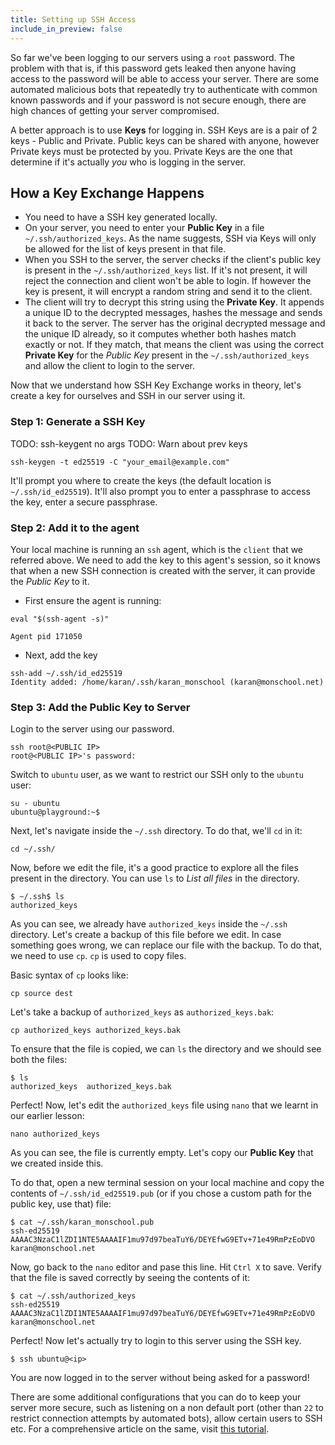 ```yaml
---
title: Setting up SSH Access
include_in_preview: false
---
```


So far we've been logging to our servers using a `root` password. The problem with that is, if this password gets leaked then anyone having access to the password will
be able to access your server. There are some automated malicious bots that repeatedly try to authenticate with common known passwords and if your password is not secure enough, there are high chances of getting your server compromised.

A better approach is to use **Keys** for logging in. SSH Keys are is a pair of 2 keys - Public and Private. Public keys can be shared with anyone, however Private keys must be protected by you. Private Keys are the one that determine if it's actually _you_ who is logging in the server.

## How a Key Exchange Happens

- You need to have a SSH key generated locally.
- On your server, you need to enter your **Public Key** in a file `~/.ssh/authorized_keys`. As the name suggests, SSH via Keys will only be allowed for the list of keys present in that file.
- When you SSH to the server, the server checks if the client's public key is present in the `~/.ssh/authorized_keys` list. If it's not present, it will reject the connection and client won't be able to login. If however the key is present, it will encrypt a random string and send it to the client.
- The client will try to decrypt this string using the **Private Key**. It appends a unique ID to the decrypted messages, hashes the message and sends it back to the server. The server has the original decrypted message and the unique ID already, so it computes whether both hashes match exactly or not. If they match, that means the client was using the correct **Private Key** for the _Public Key_ present in the `~/.ssh/authorized_keys` and allow the client to login to the server.

Now that we understand how SSH Key Exchange works in theory, let's create a key for ourselves and SSH in our server using it.

### Step 1: Generate a SSH Key

TODO: ssh-keygent no args
TODO: Warn about prev keys

```
ssh-keygen -t ed25519 -C "your_email@example.com"
```

It'll prompt you where to create the keys (the default location is `~/.ssh/id_ed25519`). It'll also prompt you to enter a passphrase to access the key, enter a secure passphrase.

### Step 2: Add it to the agent

Your local machine is running an `ssh` agent, which is the `client` that we referred above. We need to add the key to this agent's session, so it knows that when a new SSH connection is created with the server, it can provide the _Public Key_ to it.

- First ensure the agent is running:

```
eval "$(ssh-agent -s)"

Agent pid 171050
```

- Next, add the key

```
ssh-add ~/.ssh/id_ed25519
Identity added: /home/karan/.ssh/karan_monschool (karan@monschool.net)
```

### Step 3: Add the Public Key to Server

Login to the server using our password.

```
ssh root@<PUBLIC IP>  
root@<PUBLIC IP>'s password: 
```

Switch to `ubuntu` user, as we want to restrict our SSH only to the `ubuntu` user:

```
su - ubuntu
ubuntu@playground:~$ 
```

Next, let's navigate inside the `~/.ssh` directory. To do that, we'll `cd` in it:

```
cd ~/.ssh/
```

Now, before we edit the file, it's a good practice to explore all the files present in the directory. You can use `ls` to _List all files_ in the directory.

```
$ ~/.ssh$ ls
authorized_keys
```

As you can see, we already have `authorized_keys` inside the `~/.ssh` directory. Let's create a backup of this file before we edit. In case something goes wrong, we can replace our file with the backup. To do that, we need to use `cp`. `cp` is used to copy files.

Basic syntax of `cp` looks like:

```
cp source dest
```

Let's take a backup of `authorized_keys` as `authorized_keys.bak`:

```
cp authorized_keys authorized_keys.bak
```

To ensure that the file is copied, we can `ls` the directory and we should see both the files:

```
$ ls
authorized_keys  authorized_keys.bak
```

Perfect! Now, let's edit the `authorized_keys` file using `nano` that we learnt in our earlier lesson:

```
nano authorized_keys
```

As you can see, the file is currently empty. Let's copy our **Public Key** that we created inside this.

To do that, open a new terminal session on your local machine and copy the contents of `~/.ssh/id_ed25519.pub` (or if you chose a custom path for the public key, use that) file:

```
$ cat ~/.ssh/karan_monschool.pub 
ssh-ed25519 AAAAC3NzaC1lZDI1NTE5AAAAIF1mu97d97beaTuY6/DEYEfwG9ETv+71e49RmPzEoDVO karan@monschool.net
```

Now, go back to the `nano` editor and pase this line. Hit `Ctrl X` to save. Verify that the file is saved correctly by seeing the contents of it:

```
$ cat ~/.ssh/authorized_keys
ssh-ed25519 AAAAC3NzaC1lZDI1NTE5AAAAIF1mu97d97beaTuY6/DEYEfwG9ETv+71e49RmPzEoDVO karan@monschool.net
```

Perfect! Now let's actually try to login to this server using the SSH key.

```
$ ssh ubuntu@<ip>
```

You are now logged in to the server without being asked for a password!

There are some additional configurations that you can do to keep your server more secure, such as listening on a non default port (other than `22` to restrict connection attempts by automated bots), allow certain users to SSH etc. For a comprehensive article on the same, visit [this tutorial](https://www.digitalocean.com/community/tutorials/ssh-essentials-working-with-ssh-servers-clients-and-keys).
